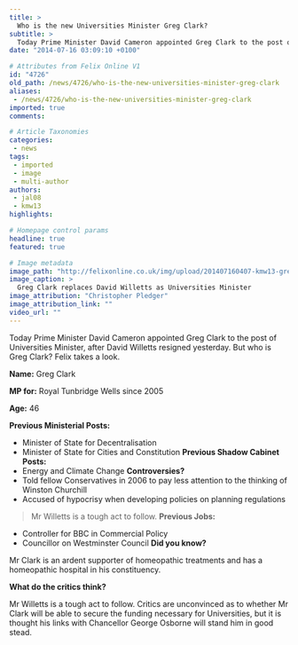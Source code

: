 ```yaml
---
title: >
  Who is the new Universities Minister Greg Clark?
subtitle: >
  Today Prime Minister David Cameron appointed Greg Clark to the post of Universities Minister, after David Willetts resigned yesterday. But who is Greg Clark? Felix takes a look.
date: "2014-07-16 03:09:10 +0100"

# Attributes from Felix Online V1
id: "4726"
old_path: /news/4726/who-is-the-new-universities-minister-greg-clark
aliases:
 - /news/4726/who-is-the-new-universities-minister-greg-clark
imported: true
comments:

# Article Taxonomies
categories:
 - news
tags:
 - imported
 - image
 - multi-author
authors:
 - jal08
 - kmw13
highlights:

# Homepage control params
headline: true
featured: true

# Image metadata
image_path: "http://felixonline.co.uk/img/upload/201407160407-kmw13-greg-clark_2005852c.jpg"
image_caption: >
  Greg Clark replaces David Willetts as Universities Minister
image_attribution: "Christopher Pledger"
image_attribution_link: ""
video_url: ""
---
```


Today Prime Minister David Cameron appointed Greg Clark to the post of Universities Minister, after David Willetts resigned yesterday. But who is Greg Clark? Felix takes a look.

__Name:__ Greg Clark

__MP for:__ Royal Tunbridge Wells since 2005

__Age:__ 46

__Previous Ministerial Posts:__
 - Minister of State for Decentralisation
 - Minister of State for Cities and Constitution
__Previous Shadow Cabinet Posts:__
 - Energy and Climate Change
__Controversies?__
 - Told fellow Conservatives in 2006 to pay less attention to the thinking of Winston Churchill
 - Accused of hypocrisy when developing policies on planning regulations
> Mr Willetts is a tough act to follow.
__Previous Jobs:__
 - Controller for BBC in Commercial Policy
 - Councillor on Westminster Council
__Did you know?__

Mr Clark is an ardent supporter of homeopathic treatments and has a homeopathic hospital in his constituency.

__What do the critics think?__

Mr Willetts is a tough act to follow. Critics are unconvinced as to whether Mr Clark will be able to secure the funding necessary for Universities, but it is thought his links with Chancellor George Osborne will stand him in good stead.
